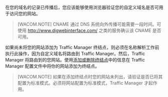 在您的域名的记录已传播后，您应该能够使用浏览器验证您的自定义域名是否可用于访问您的网站。

> [WACOM.NOTE] CNAME 通过 DNS 系统向外传播可能需要一段时间。可使用 <a href="http://www.digwebinterface.com/">http://www.digwebinterface.com/</a> 之类的服务确认该 CNAME 是否可用。

如果尚未将您的网站添加为 Traffic Manager 终结点，则必须在名称解析工作前执行此操作，因为自定义域名将路由到 Traffic Manager。然后，Traffic Manager 将路由到的您网站。使用[添加或删除终结点](http://msdn.microsoft.com/zh-cn/library/azure/hh744839.aspx)中的信息在 Traffic Manager 配置文件中将你的网站添加为终结点。

> [WACOM.NOTE] 如果在添加终结点时您的网站未列出，请验证是否已将其配置为标准模式。必须将网站配置为标准模式，Traffic Manager 才起作用。<!--HONumber=41-->

